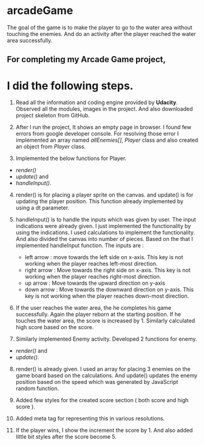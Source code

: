 # arcadeGame
The goal of the game is to make the player to go to the water area without touching the enemies. And do an activity after the player reached the water area successfully.   

## For completing my Arcade Game project,
# I did the following steps.

1. Read all the information and coding engine provided by **Udacity**. Observed all the modules, images in the project. And also downloaded project skeleton from GitHub.

2. After I run the project, It shows an empty page in browser. I found few errors from google developer console. For resolving those error I implemented an array named *allEnemies[]*, *Player* class and also created an object from *Player* class.

3. Implemented the below functions for Player.
  + *render()*
  + *update()* and
  + *handleInput()*.

4. render() is for placing a player sprite on the canvas. and update() is for updating the player position. This function already implemented by using a dt parameter.

5. handleInput() is to handle the inputs which was given by user. The input indications were already given. I just implemented the functionality by using the indications. I used calculations to implement the functionality. And also divided the canvas into number of pieces. Based on the that I implemented handleInput function.
    The inputs are :
    - left arrow  : move towards the left side on x-axis. This key is not working when the player reaches left-most direction.
    - right arrow : Move towards the right side on x-axis. This key is not working when the player reaches right-most direction.
    - up arrow    : Move towards the upward direction on y-axis
    - down arrow  : Move towards the downward direction on y-axis. This key is not working when the player reaches down-most direction.

6. If the user reaches the water area, the he completes his game successfully. Again the player reborn at the starting position. If he touches the water area, the score is increased by 1. Similarly calculated high score based on the score.

7. Similarly implemented Enemy activity. Developed 2 functions for enemy.
  + *render()* and
  + *update()*.

8. render() is already given. I used an array for placing 3 enemies on the game board based on the calculations. And update() updates the enemy position based on the speed which was generated by JavaScript random function.

9. Added few styles for the created score section ( both score and high score ).

10. Added meta tag for representing this in various resolutions.

11. If the player wins, I show the increment the score by 1. And also added little bit styles after the score become 5.
